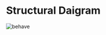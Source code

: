 # Structural Daigram
![behave](https://user-images.githubusercontent.com/98832333/156925806-4edc9c0b-3684-41c1-a752-a82c1820697f.png)
